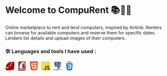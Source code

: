 <h1> Welcome to CompuRent 📚👯‍♀️</h1>

Online marketplace to rent and lend computers, inspired by Airbnb. Renters can browse for available computers and reserve them for specific dates. Lenders list details and upload images of their computers.

### :hammer_and_wrench: Languages and tools I have used :
<div>
  <img src="https://github.com/devicons/devicon/blob/master/icons/ruby/ruby-original.svg" title="Ruby" alt="Ruby" width="30" height="30"/>&nbsp;
  <img src="https://github.com/devicons/devicon/blob/master/icons/rails/rails-original-wordmark.svg" title="Rails" alt="Rails" width="30" height="30"/>&nbsp;
    <img src="https://github.com/devicons/devicon/blob/master/icons/html5/html5-original.svg" title="HTML5" alt="HTML" width="30" height="30"/>&nbsp;
  <img src="https://github.com/devicons/devicon/blob/master/icons/javascript/javascript-original.svg" title="JavaScript" alt="JavaScript" width="30" height="30"/>&nbsp;
  <img src="https://github.com/devicons/devicon/blob/master/icons/postgresql/postgresql-original-wordmark.svg" title="PostgreSQL"  alt="PostgreSQL" width="30" height="30"/>&nbsp;
   <img src="https://github.com/devicons/devicon/blob/master/icons/css3/css3-plain-wordmark.svg"  title="CSS3" alt="CSS" width="30" height="30"/>&nbsp;
  
</div>  

